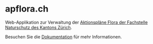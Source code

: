 # apflora.ch

Web-Applikation zur Verwaltung der [Aktionspläne Flora der Fachstelle Naturschutz des Kantons Zürich](https://www.aln.zh.ch/internet/baudirektion/aln/de/naturschutz/artenfoerderung/ap_fl.html).

Besuchen Sie die [Dokumentation](https://apflora.ch/Dokumentation/was-kann-man-mit-apflora-machen) für mehr Informationen.
